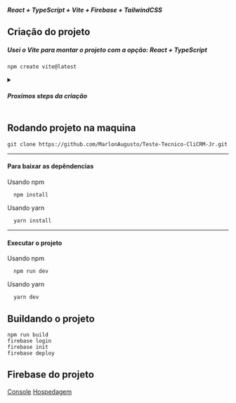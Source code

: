 ##### React + TypeScript + Vite + Firebase + TailwindCSS

## Criação do projeto
##### Usei o Vite para montar o projeto com a opção: React + TypeScript
```shell
npm create vite@latest
```
<details><summary><h5>Proximos steps da criação</h5></summary>

Escolha a opção: React
![image](https://github.com/MarlonAugusto/Teste-Tecnico-CliCRM-Jr/assets/28605009/557af6bd-9370-4dcb-b077-3e8679be3021)

Escolha a opção: Typescript
![image](https://github.com/MarlonAugusto/Teste-Tecnico-CliCRM-Jr/assets/28605009/1012dd2f-ff5c-4854-b233-14e09f647c05)

</details>


## Rodando projeto na maquina

```shell
git clone https://github.com/MarlonAugusto/Teste-Tecnico-CliCRM-Jr.git
```
---
#### Para baixar as depêndencias

Usando npm
```shell
  npm install
```

Usando yarn
```shell
  yarn install
```
---
#### Executar o projeto
Usando npm

```shell
  npm run dev
```

Usando yarn
```shell
  yarn dev
```

## Buildando o projeto
```shell
npm run build
firebase login
firebase init
firebase deploy
```

## Firebase do projeto
[Console](https://console.firebase.google.com/u/0/project/teste-tecnico-clincrm/overview)
[Hospedagem](https://teste-tecnico-clincrm.web.app/)
